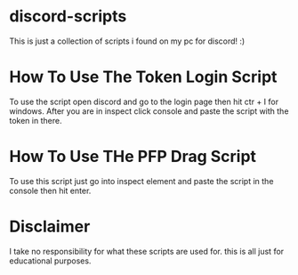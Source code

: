 # discord-scripts

This is just a collection of scripts i found on my pc for discord! :)

# How To Use The Token Login Script
To use the script open discord and go to the login page then hit ctr + I for windows. After you are in inspect click console and paste the script with the token in there.

# How To Use THe PFP Drag Script
To use this script just go into inspect element and paste the script in the console then hit enter.

# Disclaimer

I take no responsibility for what these scripts are used for. this is all just for educational purposes.
